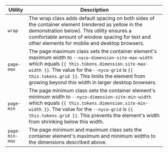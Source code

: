 

Utility        | Description
---------------|-
`wrap`         | The wrap class adds default spacing on both sides of the container element (rendered as yellow in the demonstration below). This utility ensures a comfortable amount of window spacing for text and other elements for mobile and desktop browsers.
`page-max`     | The page maximum class sets the container element's maximum width to `--nyco-dimension-site-max-width` which equals `{{ this.tokens.dimension.site-max-width }}`. The value for the `--nyco-grid` is `{{ this.tokens.grid }}`. This limits the element from growing beyond this width in larger desktop browsers.
`page-min`     | The page minimum class sets the container element's minimum width to `--nyco-dimension-site-min-width` which equals `{{ this.tokens.dimension.site-min-width }}`. The value for the `--nyco-grid` is `{{ this.tokens.grid }}`. This prevents the element's width from shrinking below this width.
`page-min-max` | The page minimum and maximum class sets the container element's maximum and minimum widths to the dimensions described above.